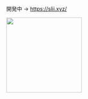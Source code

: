 開発中 → https://slii.xyz/
<div>
<img height="200em" src="https://github-readme-stats.vercel.app/api/top-langs/?username=katayama8000&layout=compact&hide_title=true&langs_count=6&bg_color=22272E&text_color=909DAB&hide_border=true" align = "left"/>
</div>

